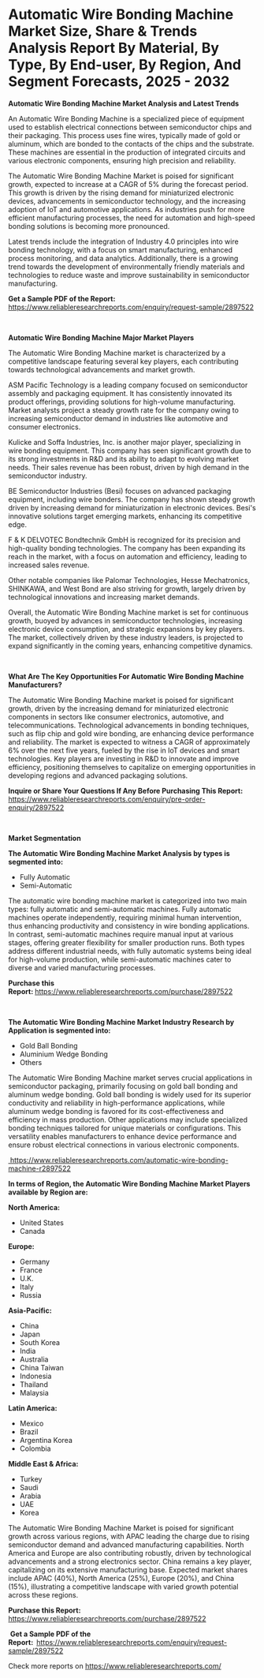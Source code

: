 <p><h1>Automatic Wire Bonding Machine Market Size, Share & Trends Analysis Report By Material, By Type, By End-user, By Region, And Segment Forecasts, 2025 - 2032</h1></p><p><strong>Automatic Wire Bonding Machine Market Analysis and Latest Trends</strong></p>
<p><p>An Automatic Wire Bonding Machine is a specialized piece of equipment used to establish electrical connections between semiconductor chips and their packaging. This process uses fine wires, typically made of gold or aluminum, which are bonded to the contacts of the chips and the substrate. These machines are essential in the production of integrated circuits and various electronic components, ensuring high precision and reliability.</p><p>The Automatic Wire Bonding Machine Market is poised for significant growth, expected to increase at a CAGR of 5% during the forecast period. This growth is driven by the rising demand for miniaturized electronic devices, advancements in semiconductor technology, and the increasing adoption of IoT and automotive applications. As industries push for more efficient manufacturing processes, the need for automation and high-speed bonding solutions is becoming more pronounced.</p><p>Latest trends include the integration of Industry 4.0 principles into wire bonding technology, with a focus on smart manufacturing, enhanced process monitoring, and data analytics. Additionally, there is a growing trend towards the development of environmentally friendly materials and technologies to reduce waste and improve sustainability in semiconductor manufacturing.</p></p>
<p><strong>Get a Sample PDF of the Report:&nbsp;</strong> <a href="https://www.reliableresearchreports.com/enquiry/request-sample/2897522?utm_campaign=1558&utm_medium=2&utm_source=Github&utm_content=ia&utm_term=15032025&utm_id=automatic-wire-bonding-machine">https://www.reliableresearchreports.com/enquiry/request-sample/2897522</a></p>
<p>&nbsp;</p>
<p><strong>Automatic Wire Bonding Machine Major Market Players</strong></p>
<p><p>The Automatic Wire Bonding Machine market is characterized by a competitive landscape featuring several key players, each contributing towards technological advancements and market growth. </p><p>ASM Pacific Technology is a leading company focused on semiconductor assembly and packaging equipment. It has consistently innovated its product offerings, providing solutions for high-volume manufacturing. Market analysts project a steady growth rate for the company owing to increasing semiconductor demand in industries like automotive and consumer electronics.</p><p>Kulicke and Soffa Industries, Inc. is another major player, specializing in wire bonding equipment. This company has seen significant growth due to its strong investments in R&D and its ability to adapt to evolving market needs. Their sales revenue has been robust, driven by high demand in the semiconductor industry.</p><p>BE Semiconductor Industries (Besi) focuses on advanced packaging equipment, including wire bonders. The company has shown steady growth driven by increasing demand for miniaturization in electronic devices. Besi's innovative solutions target emerging markets, enhancing its competitive edge.</p><p>F & K DELVOTEC Bondtechnik GmbH is recognized for its precision and high-quality bonding technologies. The company has been expanding its reach in the market, with a focus on automation and efficiency, leading to increased sales revenue.</p><p>Other notable companies like Palomar Technologies, Hesse Mechatronics, SHINKAWA, and West Bond are also striving for growth, largely driven by technological innovations and increasing market demands. </p><p>Overall, the Automatic Wire Bonding Machine market is set for continuous growth, buoyed by advances in semiconductor technologies, increasing electronic device consumption, and strategic expansions by key players. The market, collectively driven by these industry leaders, is projected to expand significantly in the coming years, enhancing competitive dynamics.</p></p>
<p>&nbsp;</p>
<p><strong>What Are The Key Opportunities For Automatic Wire Bonding Machine Manufacturers?</strong></p>
<p><p>The Automatic Wire Bonding Machine market is poised for significant growth, driven by the increasing demand for miniaturized electronic components in sectors like consumer electronics, automotive, and telecommunications. Technological advancements in bonding techniques, such as flip chip and gold wire bonding, are enhancing device performance and reliability. The market is expected to witness a CAGR of approximately 6% over the next five years, fueled by the rise in IoT devices and smart technologies. Key players are investing in R&D to innovate and improve efficiency, positioning themselves to capitalize on emerging opportunities in developing regions and advanced packaging solutions.</p></p>
<p><strong>Inquire or Share Your Questions If Any Before Purchasing This Report:</strong> <a href="https://www.reliableresearchreports.com/enquiry/pre-order-enquiry/2897522?utm_campaign=1558&utm_medium=2&utm_source=Github&utm_content=ia&utm_term=15032025&utm_id=automatic-wire-bonding-machine">https://www.reliableresearchreports.com/enquiry/pre-order-enquiry/2897522</a></p>
<p>&nbsp;</p>
<p><strong>Market Segmentation</strong></p>
<p><strong>The Automatic Wire Bonding Machine Market Analysis by types is segmented into:</strong></p>
<p><ul><li>Fully Automatic</li><li>Semi-Automatic</li></ul></p>
<p><p>The automatic wire bonding machine market is categorized into two main types: fully automatic and semi-automatic machines. Fully automatic machines operate independently, requiring minimal human intervention, thus enhancing productivity and consistency in wire bonding applications. In contrast, semi-automatic machines require manual input at various stages, offering greater flexibility for smaller production runs. Both types address different industrial needs, with fully automatic systems being ideal for high-volume production, while semi-automatic machines cater to diverse and varied manufacturing processes.</p></p>
<p><strong>Purchase this Report:&nbsp;</strong><a href="https://www.reliableresearchreports.com/purchase/2897522?utm_campaign=1558&utm_medium=2&utm_source=Github&utm_content=ia&utm_term=15032025&utm_id=automatic-wire-bonding-machine">https://www.reliableresearchreports.com/purchase/2897522</a></p>
<p>&nbsp;</p>
<p><strong>The Automatic Wire Bonding Machine Market Industry Research by Application is segmented into:</strong></p>
<p><ul><li>Gold Ball Bonding</li><li>Aluminium Wedge Bonding</li><li>Others</li></ul></p>
<p><p>The Automatic Wire Bonding Machine market serves crucial applications in semiconductor packaging, primarily focusing on gold ball bonding and aluminum wedge bonding. Gold ball bonding is widely used for its superior conductivity and reliability in high-performance applications, while aluminum wedge bonding is favored for its cost-effectiveness and efficiency in mass production. Other applications may include specialized bonding techniques tailored for unique materials or configurations. This versatility enables manufacturers to enhance device performance and ensure robust electrical connections in various electronic components.</p></p>
<p><a href="https://www.reliableresearchreports.com/automatic-wire-bonding-machine-r2897522?utm_campaign=1558&utm_medium=2&utm_source=Github&utm_content=ia&utm_term=15032025&utm_id=automatic-wire-bonding-machine">&nbsp;https://www.reliableresearchreports.com/automatic-wire-bonding-machine-r2897522</a></p>
<p><strong>In terms of Region, the Automatic Wire Bonding Machine Market Players available by Region are:</strong></p>
<p>
    <p> <strong> North America: </strong>
        <ul>
            <li>United States</li>
            <li>Canada</li>
        </ul>
        </p> 
    <p> <strong> Europe: </strong>
        <ul>
            <li>Germany</li>
            <li>France</li>
            <li>U.K.</li>
            <li>Italy</li>
            <li>Russia</li>
        </ul>
        </p> 
    <p> <strong> Asia-Pacific: </strong>
        <ul>
            <li>China</li>
            <li>Japan</li>
            <li>South Korea</li>
            <li>India</li>
            <li>Australia</li>
            <li>China Taiwan</li>
            <li>Indonesia</li>
            <li>Thailand</li>
            <li>Malaysia</li>
        </ul>
        </p> 
    <p> <strong> Latin America: </strong>
        <ul>
            <li>Mexico</li>
            <li>Brazil</li>
            <li>Argentina Korea</li>
            <li>Colombia</li>
        </ul>
        </p> 
    <p> <strong> Middle East & Africa: </strong>
        <ul>
            <li>Turkey</li>
            <li>Saudi</li>
            <li>Arabia</li>
            <li>UAE</li>
            <li>Korea</li>
        </ul>
    </p>
    </p>
<p><p>The Automatic Wire Bonding Machine Market is poised for significant growth across various regions, with APAC leading the charge due to rising semiconductor demand and advanced manufacturing capabilities. North America and Europe are also contributing robustly, driven by technological advancements and a strong electronics sector. China remains a key player, capitalizing on its extensive manufacturing base. Expected market shares include APAC (40%), North America (25%), Europe (20%), and China (15%), illustrating a competitive landscape with varied growth potential across these regions.</p></p>
<p><strong>Purchase this Report: </strong><a href="https://www.reliableresearchreports.com/purchase/2897522?utm_campaign=1558&utm_medium=2&utm_source=Github&utm_content=ia&utm_term=15032025&utm_id=automatic-wire-bonding-machine">https://www.reliableresearchreports.com/purchase/2897522</a></p>
<p>&nbsp;<strong>Get a Sample PDF of the Report:&nbsp;&nbsp;</strong><a href="https://www.reliableresearchreports.com/enquiry/request-sample/2897522?utm_campaign=1558&utm_medium=2&utm_source=Github&utm_content=ia&utm_term=15032025&utm_id=automatic-wire-bonding-machine">https://www.reliableresearchreports.com/enquiry/request-sample/2897522</a></p>
<p><strong></strong></p>
<p>Check more reports on <a href="https://www.reliableresearchreports.com/?utm_campaign=1558&utm_medium=2&utm_source=Github&utm_content=ia&utm_term=15032025&utm_id=automatic-wire-bonding-machine">https://www.reliableresearchreports.com/</a></p>